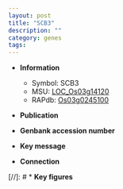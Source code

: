 ```yaml
---
layout: post
title: "SCB3"
description: ""
category: genes
tags: 
---
```


* **Information**  
    + Symbol: SCB3  
    + MSU: [LOC_Os03g14120](http://rice.uga.edu/cgi-bin/ORF_infopage.cgi?orf=LOC_Os03g14120)  
    + RAPdb: [Os03g0245100](http://rapdb.dna.affrc.go.jp/viewer/gbrowse_details/irgsp1?name=Os03g0245100)  

* **Publication**  

* **Genbank accession number**  

* **Key message**  

* **Connection**  

[//]: # * **Key figures**  


